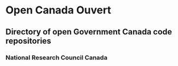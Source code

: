 # Open Canada Ouvert

## Directory of open Government Canada code repositories

### National Research Council Canada
